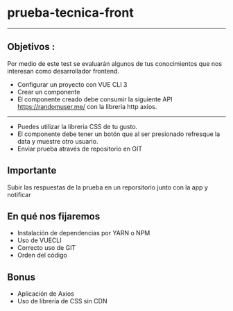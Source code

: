 # prueba-tecnica-front
---
Objetivos : 
---
Por medio de este test se evaluarán algunos de tus conocimientos que nos interesan como desarrollador frontend.


- Configurar un proyecto con VUE CLI 3
- Crear un componente
- El componente creado debe consumir la siguiente API https://randomuser.me/ con la libreria http axios.
---

- Puedes utilizar la libreria CSS de tu gusto.
- El componente debe tener un botón que al ser presionado refresque la data y muestre otro usuario.
- Enviar prueba através de repositorio en GIT

## Importante 

Subir las respuestas de la prueba en un reporsitorio junto con la app y notificar

## En qué nos fijaremos

- Instalación de dependencias por YARN o NPM
- Uso de VUECLI
- Correcto uso de GIT
- Orden del código

## Bonus

- Aplicación de Axios
- Uso de librería de CSS sin CDN 

